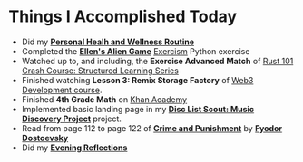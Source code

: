 # Things I Accomplished Today

- Did my **[Personal Healh and Wellness Routine](../../routines/2024/personal-health-and-wellness-routine/personal-health-and-wellness-routine-2024-week-2.md)**
- Completed the **[Ellen's Alien Game](https://exercism.org/tracks/python/exercises/ellens-alien-game)** [Exercism](https://exercism.org) Python exercise
- Watched up to, and including, the **Exercise Advanced Match** of [Rust 101 Crash Course: Structured Learning Series](https://www.youtube.com/watch?v=lzKeecy4OmQ)
- Finished watching **Lesson 3: Remix Storage Factory** of [Web3 Development course](https://www.youtube.com/watch?v=gyMwXuJrbJQ).
- Finished **4th Grade Math** on [Khan Academy](https://www.khanacademy.org)
- Implemented basic landing page in my **[Disc List Scout: Music Discovery Project](https://github.com/evorhard/Disc-List-Scout--Music-Discovery)** project.
- Read from page 112 to page 122 of **[Crime and Punishment](https://www.goodreads.com/book/show/7144.Crime_and_Punishment)** by **[Fyodor Dostoevsky](https://www.goodreads.com/author/show/3137322.Fyodor_Dostoevsky)**
- Did my **[Evening Reflections](../../routines/evening-reflections.md)**
